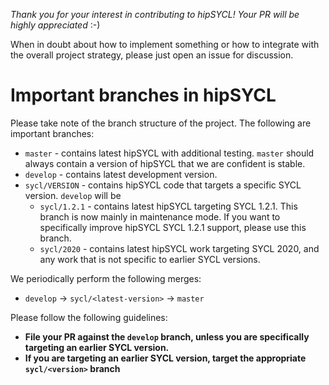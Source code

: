 *Thank you for your interest in contributing to hipSYCL! Your PR will be highly appreciated* :-) 

When in doubt about how to implement something or how to integrate with the overall project strategy, please just open an issue for discussion.

# Important branches in hipSYCL

Please take note of the branch structure of the project. The following are important branches:

* `master` - contains latest hipSYCL with additional testing. `master` should always contain a version of hipSYCL that we are confident is stable.
* `develop` - contains latest development version.
* `sycl/VERSION` - contains hipSYCL code that targets a specific SYCL version. `develop` will be 
   - `sycl/1.2.1` - contains latest hipSYCL targeting SYCL 1.2.1. This branch is now mainly in maintenance mode. If you want to specifically improve hipSYCL SYCL 1.2.1 support, please use this branch.
   - `sycl/2020` - contains latest hipSYCL work targeting SYCL 2020, and any work that is not specific to earlier SYCL versions.

We periodically perform the following merges:
* `develop` -> `sycl/<latest-version>` -> `master`


Please follow the following guidelines:
* **File your PR against the `develop` branch, unless you are specifically targeting an earlier SYCL version.**
* **If you are targeting an earlier SYCL version, target the appropriate `sycl/<version>` branch**
   

